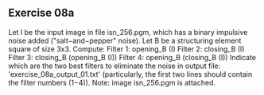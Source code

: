 ## Exercise 08a

Let I be the input image in file isn_256.pgm, which has a
binary impulsive noise added ("salt−and−pepper" noise). Let B be a
structuring element square of size 3x3.
Compute:
Filter 1: opening_B (I)
Filter 2: closing_B (I)
Filter 3: closing_B (opening_B (I))
Filter 4: opening_B (closing_B (I))
Indicate which are the two best filters to eliminate the noise
in output file: 'exercise_08a_output_01.txt' (particularly,
the first two lines should contain the filter numbers (1−4)).
Note: image isn_256.pgm is attached.
